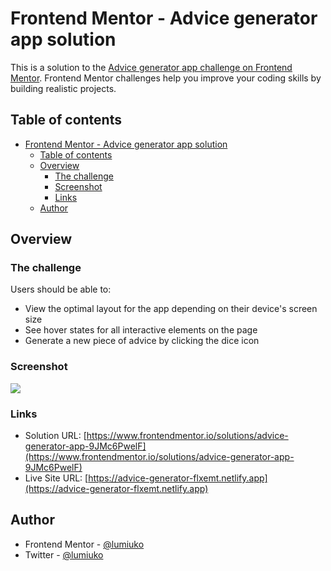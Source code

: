 # Frontend Mentor - Advice generator app solution

This is a solution to the [Advice generator app challenge on Frontend Mentor](https://www.frontendmentor.io/challenges/advice-generator-app-QdUG-13db). Frontend Mentor challenges help you improve your coding skills by building realistic projects.

## Table of contents

- [Frontend Mentor - Advice generator app solution](#frontend-mentor---advice-generator-app-solution)
  - [Table of contents](#table-of-contents)
  - [Overview](#overview)
    - [The challenge](#the-challenge)
    - [Screenshot](#screenshot)
    - [Links](#links)
  - [Author](#author)

## Overview

### The challenge

Users should be able to:

- View the optimal layout for the app depending on their device's screen size
- See hover states for all interactive elements on the page
- Generate a new piece of advice by clicking the dice icon

### Screenshot

![](https://i.imgur.com/Gp5DNlM.png)

### Links

- Solution URL: [https://www.frontendmentor.io/solutions/advice-generator-app-9JMc6PwelF](https://www.frontendmentor.io/solutions/advice-generator-app-9JMc6PwelF)
- Live Site URL: [https://advice-generator-flxemt.netlify.app](https://advice-generator-flxemt.netlify.app)

## Author

- Frontend Mentor - [@lumiuko](https://www.frontendmentor.io/profile/lumiuko)
- Twitter - [@lumiuko](https://www.twitter.com/lumiuko)

